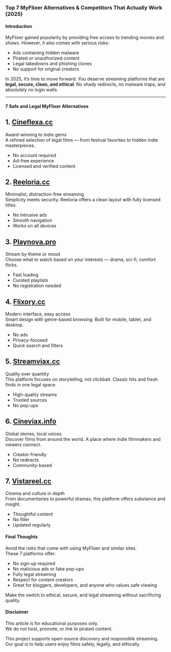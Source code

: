 ### Top 7 MyFlixer Alternatives & Competitors That Actually Work (2025)

#### Introduction

MyFlixer gained popularity by providing free access to trending movies and shows. However, it also comes with serious risks:

- Ads containing hidden malware  
- Pirated or unauthorized content  
- Legal takedowns and phishing clones  
- No support for original creators  

In 2025, it’s time to move forward. You deserve streaming platforms that are **legal, secure, clean, and ethical**. No shady redirects, no malware traps, and absolutely no login walls.

---

#### 7 Safe and Legal MyFlixer Alternatives

## 1. [Cineflexa.cc](https://123watchnow.com/)

Award-winning to indie gems  
A refined selection of legal films — from festival favorites to hidden indie masterpieces.  
- No account required  
- Ad-free experience  
- Licensed and verified content  

## 2. [Reeloria.cc](https://123watchnow.com/)

Minimalist, distraction-free streaming  
Simplicity meets security. Reeloria offers a clean layout with fully licensed titles.  
- No intrusive ads  
- Smooth navigation  
- Works on all devices  

## 3. [Playnova.pro](https://123watchnow.com/)

Stream by theme or mood  
Choose what to watch based on your interests — drama, sci-fi, comfort flicks.  
- Fast loading  
- Curated playlists  
- No registration needed  

## 4. [Flixory.cc](https://123watchnow.com/)

Modern interface, easy access  
Smart design with genre-based browsing. Built for mobile, tablet, and desktop.  
- No ads  
- Privacy-focused  
- Quick search and filters  

## 5. [Streamviax.cc](https://123watchnow.com/)

Quality over quantity  
This platform focuses on storytelling, not clickbait. Classic hits and fresh finds in one legal space.  
- High-quality streams  
- Trusted sources  
- No pop-ups  

## 6. [Cineviax.info](https://123watchnow.com/)

Global stories, local voices  
Discover films from around the world. A place where indie filmmakers and viewers connect.  
- Creator-friendly  
- No redirects  
- Community-based  

## 7. [Vistareel.cc](https://123watchnow.com/)

Cinema and culture in depth  
From documentaries to powerful dramas, this platform offers substance and insight.  
- Thoughtful content  
- No filler  
- Updated regularly  

#### Final Thoughts

Avoid the risks that come with using MyFlixer and similar sites.  
These 7 platforms offer:

- No sign-up required  
- No malicious ads or fake pop-ups  
- Fully legal streaming  
- Respect for content creators  
- Great for bloggers, developers, and anyone who values safe viewing  

Make the switch to ethical, secure, and legal streaming without sacrificing quality.

#### Disclaimer

This article is for educational purposes only.  
We do not host, promote, or link to pirated content.

This project supports open-source discovery and responsible streaming. Our goal is to help users enjoy films safely, legally, and ethically.

